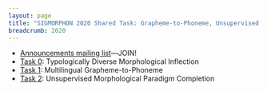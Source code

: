 ```yaml
---
layout: page
title: "SIGMORPHON 2020 Shared Task: Grapheme-to-Phoneme, Unsupervised Induction of Morphology, and Typologically Diverse Morphological Inflection"
breadcrumb: 2020
---
```


<!-- - [Registration ↪](https://forms.gle/PFB34pcFHzMfAtQx7) (You must register before test data are released to participate!) -->
- [Announcements mailing list](https://groups.google.com/forum/#!forum/sigmorphon-2020)—JOIN!
- [Task 0](task0): Typologically Diverse Morphological Inflection
- [Task 1](task1): Multilingual Grapheme-to-Phoneme
- [Task 2](task2): Unsupervised Morphological Paradigm Completion
